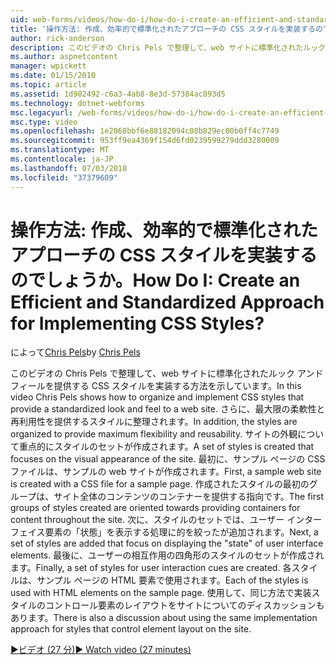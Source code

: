 ```yaml
---
uid: web-forms/videos/how-do-i/how-do-i-create-an-efficient-and-standardized-approach-for-implementing-css-styles
title: '操作方法: 作成、効率的で標準化されたアプローチの CSS スタイルを実装するのでしょうか。 | Microsoft Docs'
author: rick-anderson
description: このビデオの Chris Pels で整理して、web サイトに標準化されたルック アンド フィールを提供する CSS スタイルを実装する方法を示しています。 さらに、スタイルは、.
ms.author: aspnetcontent
manager: wpickett
ms.date: 01/15/2010
ms.topic: article
ms.assetid: 1d902492-c6a3-4ab8-8e3d-57384ac893d5
ms.technology: dotnet-webforms
msc.legacyurl: /web-forms/videos/how-do-i/how-do-i-create-an-efficient-and-standardized-approach-for-implementing-css-styles
msc.type: video
ms.openlocfilehash: 1e2068bbf6e88182094c08b829ec00b0ff4c7749
ms.sourcegitcommit: 953ff9ea4369f154d6fd0239599279ddd3280009
ms.translationtype: MT
ms.contentlocale: ja-JP
ms.lasthandoff: 07/03/2018
ms.locfileid: "37379609"
---
```

<a name="how-do-i-create-an-efficient-and-standardized-approach-for-implementing-css-styles"></a><span data-ttu-id="6299c-105">操作方法: 作成、効率的で標準化されたアプローチの CSS スタイルを実装するのでしょうか。</span><span class="sxs-lookup"><span data-stu-id="6299c-105">How Do I: Create an Efficient and Standardized Approach for Implementing CSS Styles?</span></span>
====================
<span data-ttu-id="6299c-106">によって[Chris Pels](https://twitter.com/chrispels)</span><span class="sxs-lookup"><span data-stu-id="6299c-106">by [Chris Pels](https://twitter.com/chrispels)</span></span>

<span data-ttu-id="6299c-107">このビデオの Chris Pels で整理して、web サイトに標準化されたルック アンド フィールを提供する CSS スタイルを実装する方法を示しています。</span><span class="sxs-lookup"><span data-stu-id="6299c-107">In this video Chris Pels shows how to organize and implement CSS styles that provide a standardized look and feel to a web site.</span></span> <span data-ttu-id="6299c-108">さらに、最大限の柔軟性と再利用性を提供するスタイルに整理されます。</span><span class="sxs-lookup"><span data-stu-id="6299c-108">In addition, the styles are organized to provide maximum flexibility and reusability.</span></span> <span data-ttu-id="6299c-109">サイトの外観について重点的にスタイルのセットが作成されます。</span><span class="sxs-lookup"><span data-stu-id="6299c-109">A set of styles is created that focuses on the visual appearance of the site.</span></span> <span data-ttu-id="6299c-110">最初に、サンプル ページの CSS ファイルは、サンプルの web サイトが作成されます。</span><span class="sxs-lookup"><span data-stu-id="6299c-110">First, a sample web site is created with a CSS file for a sample page.</span></span> <span data-ttu-id="6299c-111">作成されたスタイルの最初のグループは、サイト全体のコンテンツのコンテナーを提供する指向です。</span><span class="sxs-lookup"><span data-stu-id="6299c-111">The first groups of styles created are oriented towards providing containers for content throughout the site.</span></span> <span data-ttu-id="6299c-112">次に、スタイルのセットでは、ユーザー インターフェイス要素の「状態」を表示する処理に的を絞ったが追加されます。</span><span class="sxs-lookup"><span data-stu-id="6299c-112">Next, a set of styles are added that focus on displaying the "state" of user interface elements.</span></span> <span data-ttu-id="6299c-113">最後に、ユーザーの相互作用の四角形のスタイルのセットが作成されます。</span><span class="sxs-lookup"><span data-stu-id="6299c-113">Finally, a set of styles for user interaction cues are created.</span></span> <span data-ttu-id="6299c-114">各スタイルは、サンプル ページの HTML 要素で使用されます。</span><span class="sxs-lookup"><span data-stu-id="6299c-114">Each of the styles is used with HTML elements on the sample page.</span></span> <span data-ttu-id="6299c-115">使用して、同じ方法で実装スタイルのコントロール要素のレイアウトをサイトについてのディスカッションもあります。</span><span class="sxs-lookup"><span data-stu-id="6299c-115">There is also a discussion about using the same implementation approach for styles that control element layout on the site.</span></span>

[<span data-ttu-id="6299c-116">&#9654;ビデオ (27 分)</span><span class="sxs-lookup"><span data-stu-id="6299c-116">&#9654; Watch video (27 minutes)</span></span>](https://channel9.msdn.com/Blogs/ASP-NET-Site-Videos/how-do-i-create-an-efficient-and-standardized-approach-for-implementing-css-styles)
